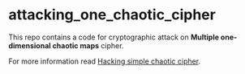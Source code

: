 # attacking_one_chaotic_cipher
This repo contains a code for cryptographic attack on __Multiple one-dimensional chaotic maps__ cipher.

For more information read [Hacking simple chaotic cipher](https://v-hramchenko.medium.com/hacking-simple-chaotic-cipher-c37630a5f4bd).
